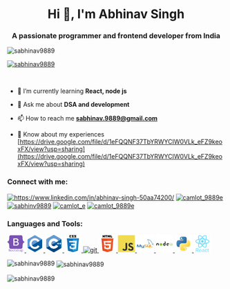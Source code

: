 <h1 align="center">Hi 👋, I'm Abhinav Singh</h1>
<h3 align="center">A passionate programmer and frontend developer from India</h3>

<p align="left"> <img src="https://komarev.com/ghpvc/?username=sabhinav9889&label=Profile%20views&color=0e75b6&style=flat" alt="sabhinav9889" /> </p>

<p align="left"> <a href="https://github.com/ryo-ma/github-profile-trophy"><img src="https://github-profile-trophy.vercel.app/?username=sabhinav9889" alt="sabhinav9889" /></a> </p>

<p align="left"> <a href="https://twitter.com/" target="blank"><img src="https://img.shields.io/twitter/follow/?logo=twitter&style=for-the-badge" alt="" /></a> </p>

- 🌱 I’m currently learning **React, node js**

- 💬 Ask me about **DSA and development**

- 📫 How to reach me **sabhinav.9889@gmail.com**

- 📄 Know about my experiences [https://drive.google.com/file/d/1eFQQNF37TbYRWYCIW0VLk_eFZ9keoxFX/view?usp=sharing](https://drive.google.com/file/d/1eFQQNF37TbYRWYCIW0VLk_eFZ9keoxFX/view?usp=sharing)

<h3 align="left">Connect with me:</h3>
<p align="left">
<a href="https://linkedin.com/in/https://www.linkedin.com/in/abhinav-singh-50aa74200/" target="blank"><img align="center" src="https://raw.githubusercontent.com/rahuldkjain/github-profile-readme-generator/master/src/images/icons/Social/linked-in-alt.svg" alt="https://www.linkedin.com/in/abhinav-singh-50aa74200/" height="30" width="40" /></a>
<a href="https://www.codechef.com/users/camlot_9889e" target="blank"><img align="center" src="https://cdn.jsdelivr.net/npm/simple-icons@3.1.0/icons/codechef.svg" alt="camlot_9889e" height="30" width="40" /></a>
<a href="https://www.hackerrank.com/sabhinv9889" target="blank"><img align="center" src="https://raw.githubusercontent.com/rahuldkjain/github-profile-readme-generator/master/src/images/icons/Social/hackerrank.svg" alt="sabhinv9889" height="30" width="40" /></a>
<a href="https://codeforces.com/profile/camlot_e" target="blank"><img align="center" src="https://raw.githubusercontent.com/rahuldkjain/github-profile-readme-generator/master/src/images/icons/Social/codeforces.svg" alt="camlot_e" height="30" width="40" /></a>
<a href="https://www.leetcode.com/camlot_9889e" target="blank"><img align="center" src="https://raw.githubusercontent.com/rahuldkjain/github-profile-readme-generator/master/src/images/icons/Social/leet-code.svg" alt="camlot_9889e" height="30" width="40" /></a>
</p>

<h3 align="left">Languages and Tools:</h3>
<p align="left"> <a href="https://getbootstrap.com" target="_blank" rel="noreferrer"> <img src="https://raw.githubusercontent.com/devicons/devicon/master/icons/bootstrap/bootstrap-plain-wordmark.svg" alt="bootstrap" width="40" height="40"/> </a> <a href="https://www.cprogramming.com/" target="_blank" rel="noreferrer"> <img src="https://raw.githubusercontent.com/devicons/devicon/master/icons/c/c-original.svg" alt="c" width="40" height="40"/> </a> <a href="https://www.w3schools.com/cpp/" target="_blank" rel="noreferrer"> <img src="https://raw.githubusercontent.com/devicons/devicon/master/icons/cplusplus/cplusplus-original.svg" alt="cplusplus" width="40" height="40"/> </a> <a href="https://www.w3schools.com/css/" target="_blank" rel="noreferrer"> <img src="https://raw.githubusercontent.com/devicons/devicon/master/icons/css3/css3-original-wordmark.svg" alt="css3" width="40" height="40"/> </a> <a href="https://git-scm.com/" target="_blank" rel="noreferrer"> <img src="https://www.vectorlogo.zone/logos/git-scm/git-scm-icon.svg" alt="git" width="40" height="40"/> </a> <a href="https://www.w3.org/html/" target="_blank" rel="noreferrer"> <img src="https://raw.githubusercontent.com/devicons/devicon/master/icons/html5/html5-original-wordmark.svg" alt="html5" width="40" height="40"/> </a> <a href="https://developer.mozilla.org/en-US/docs/Web/JavaScript" target="_blank" rel="noreferrer"> <img src="https://raw.githubusercontent.com/devicons/devicon/master/icons/javascript/javascript-original.svg" alt="javascript" width="40" height="40"/> </a> <a href="https://www.mysql.com/" target="_blank" rel="noreferrer"> <img src="https://raw.githubusercontent.com/devicons/devicon/master/icons/mysql/mysql-original-wordmark.svg" alt="mysql" width="40" height="40"/> </a> <a href="https://nodejs.org" target="_blank" rel="noreferrer"> <img src="https://raw.githubusercontent.com/devicons/devicon/master/icons/nodejs/nodejs-original-wordmark.svg" alt="nodejs" width="40" height="40"/> </a> <a href="https://www.python.org" target="_blank" rel="noreferrer"> <img src="https://raw.githubusercontent.com/devicons/devicon/master/icons/python/python-original.svg" alt="python" width="40" height="40"/> </a> <a href="https://reactjs.org/" target="_blank" rel="noreferrer"> <img src="https://raw.githubusercontent.com/devicons/devicon/master/icons/react/react-original-wordmark.svg" alt="react" width="40" height="40"/> </a> </p>

<p><img align="left" src="https://github-readme-stats.vercel.app/api/top-langs?username=sabhinav9889&show_icons=true&locale=en&layout=compact" alt="sabhinav9889" /></p>

<p>&nbsp;<img align="center" src="https://github-readme-stats.vercel.app/api?username=sabhinav9889&show_icons=true&locale=en" alt="sabhinav9889" /></p>

<p><img align="center" src="https://github-readme-streak-stats.herokuapp.com/?user=sabhinav9889&" alt="sabhinav9889" /></p>
